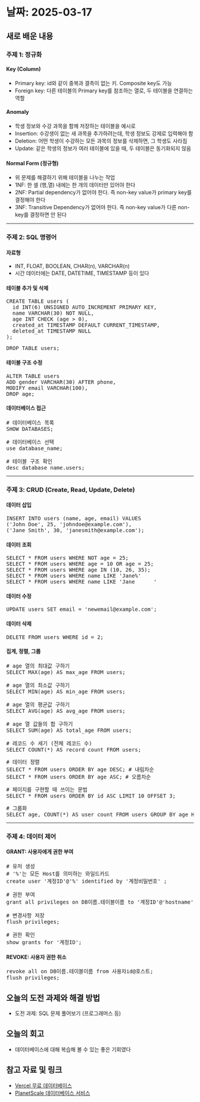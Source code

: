 # 날짜: 2025-03-17

## 새로 배운 내용
### 주제 1: 정규화
#### Key (Column)
- Primary key: id와 같이 중복과 결측이 없는 키. Composite key도 가능
- Foreign key: 다른 테이블의 Primary key를 참조하는 열로, 두 테이블을 연결하는 역할

#### Anomaly
- 학생 정보와 수강 과목을 함께 저장하는 테이블을 예시로
- Insertion: 수강생이 없는 새 과목을 추가하려는데, 학생 정보도 강제로 입력해야 함
- Deletion: 어떤 학생이 수강하는 모든 과목의 정보를 삭제하면, 그 학생도 사라짐
- Update: 같은 학생의 정보가 여러 테이블에 있을 때, 두 테이블은 동기화되지 않음

#### Normal Form (정규형)
- 위 문제를 해결하기 위해 테이블을 나누는 작업
- 1NF: 한 셀 (행,열) 내에는 한 개의 데이터만 있어야 한다
- 2NF: Partial dependency가 없어야 한다. 즉 non-key value가 primary key를 결정해야 한다
- 3NF: Transitive Dependency가 없어야 한다. 즉 non-key value가 다른 non-key를 결정하면 안 된다

---

### 주제 2: SQL 명령어
#### 자료형
- INT, FLOAT, BOOLEAN, CHAR(n), VARCHAR(n)
- 시간 데이터에는 DATE, DATETIME, TIMESTAMP 등이 있다

#### 테이블 추가 및 삭제
<pre>
CREATE TABLE users (
  id INT(6) UNSIGNED AUTO_INCREMENT PRIMARY KEY,
  name VARCHAR(30) NOT NULL,
  age INT CHECK (age > 0),
  created_at TIMESTAMP DEFAULT CURRENT_TIMESTAMP,
  deleted_at TIMESTAMP NULL
);
</pre>

<pre>
DROP TABLE users;
</pre>

#### 테이블 구조 수정
<pre>
ALTER TABLE users
ADD gender VARCHAR(30) AFTER phone,
MODIFY email VARCHAR(100),
DROP age;
</pre>

#### 데이터베이스 접근
<pre>
# 데이터베이스 목록
SHOW DATABASES;

# 데이터베이스 선택
use database_name; 

# 테이블 구조 확인
desc database_name.users;
</pre>

---

### 주제 3: CRUD (Create, Read, Update, Delete)
#### 데이터 삽입
<pre>
INSERT INTO users (name, age, email) VALUES
('John Doe', 25, 'johndoe@example.com'),
('Jane Smith', 30, 'janesmith@example.com');
</pre>

#### 데이터 조회
<pre>
SELECT * FROM users WHERE NOT age = 25;
SELECT * FROM users WHERE age = 10 OR age = 25;
SELECT * FROM users WHERE age IN (10, 26, 35);
SELECT * FROM users WHERE name LIKE 'Jane%'
SELECT * FROM users WHERE name LIKE 'Jane _____'
</pre>

#### 데이터 수정
<pre>
UPDATE users SET email = 'newemail@example.com';
</pre>

#### 데이터 삭제
<pre>
DELETE FROM users WHERE id = 2;
</pre>

#### 집계, 정렬, 그룹
<pre>
# age 열의 최대값 구하기
SELECT MAX(age) AS max_age FROM users;

# age 열의 최소값 구하기
SELECT MIN(age) AS min_age FROM users;

# age 열의 평균값 구하기
SELECT AVG(age) AS avg_age FROM users;

# age 열 값들의 합 구하기
SELECT SUM(age) AS total_age FROM users;

# 레코드 수 세기 (전체 레코드 수)
SELECT COUNT(*) AS record_count FROM users;
</pre>

<pre>
# 데이터 정렬
SELECT * FROM users ORDER BY age DESC; # 내림차순
SELECT * FROM users ORDER BY age ASC; # 오름차순
</pre>

<pre>
# 페이지를 구현할 때 쓰이는 문법
SELECT * FROM users ORDER BY id ASC LIMIT 10 OFFSET 3;
</pre>

<pre>
# 그룹화
SELECT age, COUNT(*) AS user_count FROM users GROUP BY age HAVING age >= 30;
</pre>

---

### 주제 4: 데이터 제어
#### GRANT: 사용자에게 권한 부여
<pre>
# 유저 생성
# '%'는 모든 Host를 의미하는 와일드카드
create user '계정ID'@'%' identified by '계정비밀번호' ;

# 권한 부여
grant all privileges on DB이름.테이블이름 to '계정ID'@'hostname' with grant option;

# 변경사항 저장
flush privileges;

# 권한 확인
show grants for '계정ID';
</pre>

#### REVOKE: 사용자 권한 취소
<pre>
revoke all on DB이름.테이블이름 from 사용자id@호스트;
flush privileges;
</pre>

## 오늘의 도전 과제와 해결 방법
- 도전 과제: SQL 문제 풀어보기 (프로그래머스 등)

## 오늘의 회고
- 데이터베이스에 대해 복습해 볼 수 있는 좋은 기회였다

## 참고 자료 및 링크
- [Vercel 무료 데이터베이스](https://vercel.com/)
- [PlanetScale 데이터베이스 서비스](https://app.planetscale.com/)
